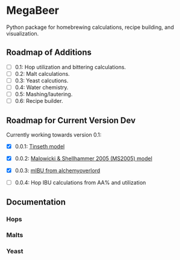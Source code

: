 # MegaBeer
 Python package for homebrewing calculations, recipe building, and visualization.

 ## Roadmap of Additions

- [ ] 0.1: Hop utilization and bittering calculations.
- [ ] 0.2: Malt calculations.
- [ ] 0.3: Yeast calcutions.
- [ ] 0.4: Water chemistry.
- [ ] 0.5: Mashing/lautering.
- [ ] 0.6: Recipe builder.

## Roadmap for Current Version Dev

Currently working towards version 0.1:

- [X] 0.0.1: [Tinseth model](https://realbeer.com/hops/research.html)
- [X] 0.0.2: [Malowicki & Shellhammer 2005 (MS2005) model](https://pubs.acs.org/doi/pdf/10.1021/jf0481296)
- [X] 0.0.3: [mIBU from alchemyoverlord](https://alchemyoverlord.wordpress.com/2015/05/12/a-modified-ibu-measurement-especially-for-late-hopping/)
- [ ] 0.0.4: Hop IBU calculations from AA% and utilization


## Documentation

### Hops

### Malts

### Yeast